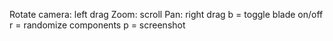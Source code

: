 Rotate camera: left drag
Zoom: scroll
Pan: right drag
b = toggle blade on/off
r = randomize components
p = screenshot
